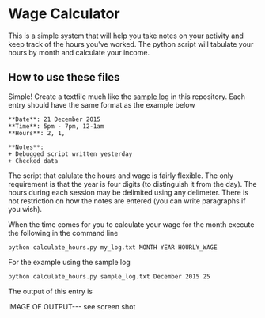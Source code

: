 # Wage Calculator
This is a simple system that will help you take notes on your activity and keep track of the hours you've worked. The python script will tabulate your hours by month and  calculate your income.

## How to use these files

Simple! Create a textfile much like the [sample log](https://github.com/palpen/wage_calculator/blob/master/sample_log.txt) in this repository. Each entry should have the same format as  the example below

    **Date**: 21 December 2015
    **Time**: 5pm - 7pm, 12-1am
    **Hours**: 2, 1, 

    **Notes**:
    + Debugged script written yesterday
    + Checked data 

The script that calulate the hours and wage is fairly flexible. The only requirement is that the year is four digits (to distinguish it from the day). The hours during each session may be delimited using any delimeter. There is not restriction on how the notes are entered (you can write paragraphs if you wish).

When the time comes for you to calculate your wage  for the month execute the following in the command line

    python calculate_hours.py my_log.txt MONTH YEAR HOURLY_WAGE

For the example using the sample log

    python calculate_hours.py sample_log.txt December 2015 25

The output of this entry is

IMAGE OF OUTPUT--- see screen shot